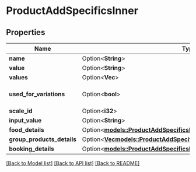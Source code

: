 # ProductAddSpecificsInner

## Properties

Name | Type | Description | Notes
------------ | ------------- | ------------- | -------------
**name** | Option<**String**> |  | [optional]
**value** | Option<**String**> |  | [optional]
**values** | Option<**Vec<String>**> |  | [optional]
**used_for_variations** | Option<**bool**> |  | [optional][default to false]
**scale_id** | Option<**i32**> |  | [optional]
**input_value** | Option<**String**> |  | [optional]
**food_details** | Option<[**models::ProductAddSpecificsInnerFoodDetails**](ProductAdd_specifics_inner_food_details.md)> |  | [optional]
**group_products_details** | Option<[**Vec<models::ProductAddSpecificsInnerGroupProductsDetailsInner>**](ProductAdd_specifics_inner_group_products_details_inner.md)> |  | [optional]
**booking_details** | Option<[**models::ProductAddSpecificsInnerBookingDetails**](ProductAdd_specifics_inner_booking_details.md)> |  | [optional]

[[Back to Model list]](../README.md#documentation-for-models) [[Back to API list]](../README.md#documentation-for-api-endpoints) [[Back to README]](../README.md)


